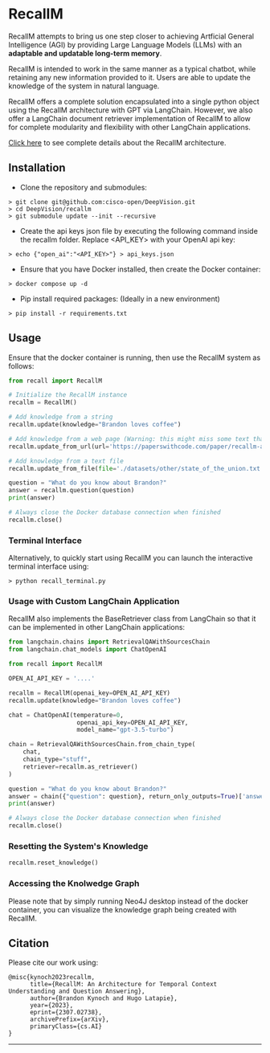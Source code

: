 # RecallM

RecallM attempts to bring us one step closer to achieving Artficial General Intelligence (AGI) by providing Large Language Models (LLMs) with an **adaptable and updatable long-term memory**.

RecallM is intended to work in the same manner as a typical chatbot, while retaining any new information provided to it. Users are able to update the knowledge of the system in natural language.

RecallM offers a complete solution encapsulated into a single python object using the RecallM architecture with GPT via LangChain. However, we also offer a LangChain document retriever implementation of RecallM to allow for complete modularity and flexibility with other LangChain applications.

[Click here](https://arxiv.org/abs/2307.02738) to see complete details about the RecallM architecture.


## Installation
- Clone the repository and submodules:
```
> git clone git@github.com:cisco-open/DeepVision.git
> cd DeepVision/recallm
> git submodule update --init --recursive
```
- Create the api keys json file by executing the following command inside the recallm folder. Replace <API_KEY> with your OpenAI api key:
```
> echo {"open_ai":"<API_KEY>"} > api_keys.json
```
- Ensure that you have Docker installed, then create the Docker container:
```
> docker compose up -d
```
- Pip install required packages: (Ideally in a new environment)
```
> pip install -r requirements.txt
```

## Usage
Ensure that the docker container is running, then use the RecallM system as follows:

```python
from recall import RecallM

# Initialize the RecallM instance
recallm = RecallM()

# Add knowledge from a string
recallm.update(knowledge="Brandon loves coffee")

# Add knowledge from a web page (Warning: this might miss some text that is dynamically loaded)
recallm.update_from_url(url='https://paperswithcode.com/paper/recallm-an-architecture-for-temporal-context')

# Add knowledge from a text file
recallm.update_from_file(file='./datasets/other/state_of_the_union.txt')

question = "What do you know about Brandon?"
answer = recallm.question(question)
print(answer)

# Always close the Docker database connection when finished
recallm.close()
```

### Terminal Interface 
Alternatively, to quickly start using RecallM you can launch the interactive terminal interface using:

```
> python recall_terminal.py
```

### Usage with Custom LangChain Application
RecallM also implements the BaseRetriever class from LangChain so that it can be implemented in other LangChain applications:

```python
from langchain.chains import RetrievalQAWithSourcesChain
from langchain.chat_models import ChatOpenAI

from recall import RecallM

OPEN_AI_API_KEY = '....'

recallm = RecallM(openai_key=OPEN_AI_API_KEY)
recallm.update(knowledge="Brandon loves coffee")

chat = ChatOpenAI(temperature=0,
                   openai_api_key=OPEN_AI_API_KEY,
                   model_name="gpt-3.5-turbo")

chain = RetrievalQAWithSourcesChain.from_chain_type(
    chat,
    chain_type="stuff",
    retriever=recallm.as_retriever()
)

question = "What do you know about Brandon?"
answer = chain({"question": question}, return_only_outputs=True)['answer']
print(answer)

# Always close the Docker database connection when finished
recallm.close()
```

### Resetting the System's Knowledge
```python
recallm.reset_knowledge()
```

### Accessing the Knolwedge Graph
Please note that by simply running Neo4J desktop instead of the docker container, you can visualize the knowledge graph being created with RecallM.

## Citation
Please cite our work using:
```
@misc{kynoch2023recallm,
      title={RecallM: An Architecture for Temporal Context Understanding and Question Answering}, 
      author={Brandon Kynoch and Hugo Latapie},
      year={2023},
      eprint={2307.02738},
      archivePrefix={arXiv},
      primaryClass={cs.AI}
}
```
***